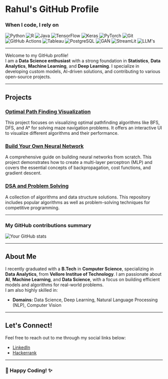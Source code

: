 # Rahul's GitHub Profile

<h3>When I code, I rely on</h3>
<p>
  <img alt="Python" src="https://img.shields.io/badge/-Python-3776AB?style=flat-square&logo=python&logoColor=white" />
  <img alt="R" src="https://img.shields.io/badge/-R-276DC3?style=flat-square&logo=r&logoColor=white" />
  <img alt="Java" src="https://img.shields.io/badge/-Java-007396?style=flat-square&logo=java&logoColor=white" />
  <img alt="TensorFlow" src="https://img.shields.io/badge/-TensorFlow-FF6F00?style=flat-square&logo=tensorflow&logoColor=white" />
  <img alt="Keras" src="https://img.shields.io/badge/-Keras-D00000?style=flat-square&logo=keras&logoColor=white" />
  <img alt="PyTorch" src="https://img.shields.io/badge/-PyTorch-EE4C2C?style=flat-square&logo=pytorch&logoColor=white" />
  <img alt="Git" src="https://img.shields.io/badge/-Git-F05032?style=flat-square&logo=git&logoColor=white" />
  <img alt="GitHub Actions" src="https://img.shields.io/badge/-Github_Actions-2088FF?style=flat-square&logo=github-actions&logoColor=white" />
  <img alt="Tableau" src="https://img.shields.io/badge/-Tableau-E97627?style=flat-square&logo=tableau&logoColor=white" />
  <img alt="PostgreSQL" src="https://img.shields.io/badge/-PostgreSQL-336791?style=flat-square&logo=postgresql&logoColor=white" />
  <img alt="GAN" src="https://img.shields.io/badge/-GAN-FF6F00?style=flat-square&logo=python&logoColor=white" />
  <img alt="StreamLit" src="https://img.shields.io/badge/-Streamlit-FF4B3A?style=flat-square&logo=streamlit&logoColor=white" />
  <img alt="LLM's" src="https://img.shields.io/badge/-LLMs-009688?style=flat-square&logo=python&logoColor=white" />
</p>

---

Welcome to my GitHub profile!  
I am a **Data Science enthusiast** with a strong foundation in **Statistics**, **Data Analytics**, **Machine Learning**, and **Deep Learning**. I specialize in developing custom models, AI-driven solutions, and contributing to various open-source projects.

---

## Projects

### [Optimal Path Finding Visualization](https://github.com/Rahul20037237/Optimial_path_finding_viz)
This project focuses on visualizing optimal pathfinding algorithms like BFS, DFS, and A* for solving maze navigation problems. It offers an interactive UI to visualize different algorithms and their performance.

### [Build Your Own Neural Network](https://github.com/Rahul20037237/Build_your_own_NN)
A comprehensive guide on building neural networks from scratch. This project demonstrates how to create a multi-layer perceptron (MLP) and covers the essential concepts of backpropagation, cost functions, and gradient descent.

### [DSA and Problem Solving](https://github.com/Rahul20037237/DSA_and_problem_solving)
A collection of algorithms and data structure solutions. This repository includes popular algorithms as well as problem-solving techniques for competitive programming.

---

<h3>My GitHub contributions summary</h3>

![Your GitHub stats](https://github-readme-stats.vercel.app/api?username=Rahul20037237&hide_border=true&show_icons=true&bg_color=151515&title_color=fb4362&icon_color=fb4362&text_bold=false&text_color=9e9e9e)

---

## About Me

I recently graduated with a **B.Tech** in **Computer Science**, specializing in **Data Analytics**, from **Vellore Institue of Technology**. I am passionate about **AI**, **Machine Learning**, and **Data Science**, with a focus on building efficient models and algorithms for real-world problems.  
I am also highly skilled in:

- **Domains:** Data Science, Deep Learning, Natural Language Processing (NLP), Computer Vision

---

## Let's Connect!

Feel free to reach out to me through my social links below:  
- [LinkedIn](https://www.linkedin.com/in/)
- [Hackerrank](https://www.hackerrank.com/profile/rahul_20bcd7237)

---

### 🚀 Happy Coding! ✨
